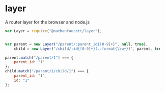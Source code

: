 layer
=======

A router layer for the browser and node.js

```javascript
var Layer = require("@nathanfaucett/layer");


var parent = new Layer("/parent/:parent_id{[0-9]+}", null, true),
    child = new Layer("/child/:id{[0-9]+}(.:format{\\w+})", parent, true);

parent.match("/parent/1") === {
    parent_id: "1"
};
child.match("/parent/1/child/1") === {
    parent_id: "1",
    id: "1"
};
```
